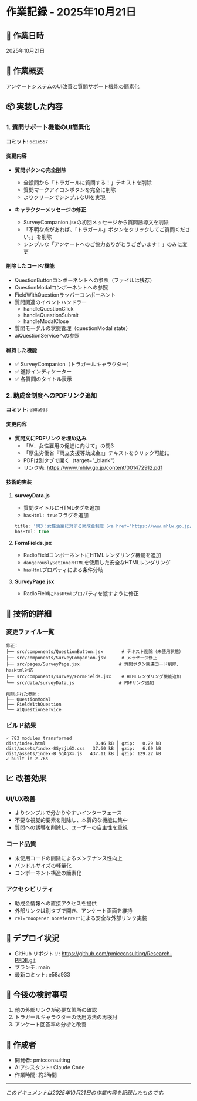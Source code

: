 # 作業記録 - 2025年10月21日

## 📅 作業日時
2025年10月21日

## 🎯 作業概要
アンケートシステムのUI改善と質問サポート機能の簡素化

## 📦 実装した内容

### 1. 質問サポート機能のUI簡素化
**コミット**: `6c1e557`

#### 変更内容
- **質問ボタンの完全削除**
  - 全設問から「トラガールに質問する！」テキストを削除
  - 質問マークアイコンボタンを完全に削除
  - よりクリーンでシンプルなUIを実現

- **キャラクターメッセージの修正**
  - SurveyCompanion.jsxの初回メッセージから質問誘導文を削除
  - 「不明な点があれば、「トラガール」ボタンをクリックしてご質問ください。」を削除
  - シンプルな「アンケートへのご協力ありがとうございます！」のみに変更

#### 削除したコード/機能
- QuestionButtonコンポーネントへの参照（ファイルは残存）
- QuestionModalコンポーネントへの参照
- FieldWithQuestionラッパーコンポーネント
- 質問関連のイベントハンドラー
  - handleQuestionClick
  - handleQuestionSubmit
  - handleModalClose
- 質問モーダルの状態管理（questionModal state）
- aiQuestionServiceへの参照

#### 維持した機能
- ✅ SurveyCompanion（トラガールキャラクター）
- ✅ 進捗インディケーター
- ✅ 各質問のタイトル表示

### 2. 助成金制度へのPDFリンク追加
**コミット**: `e58a933`

#### 変更内容
- **質問文にPDFリンクを埋め込み**
  - 「Ⅳ．女性雇用の促進に向けて」の問3
  - 「厚生労働省『両立支援等助成金』」テキストをクリック可能に
  - PDFは別タブで開く（target="_blank"）
  - リンク先: https://www.mhlw.go.jp/content/001472912.pdf

#### 技術的実装
1. **surveyData.js**
   - 質問タイトルにHTMLタグを追加
   - `hasHtml: true`フラグを追加
   ```javascript
   title: '問3：女性活躍に対する助成金制度（<a href="https://www.mhlw.go.jp/content/001472912.pdf" target="_blank" rel="noopener noreferrer" class="text-blue-600 underline hover:text-blue-800">厚生労働省「両立支援等助成金」</a>等）について...',
   hasHtml: true
   ```

2. **FormFields.jsx**
   - RadioFieldコンポーネントにHTMLレンダリング機能を追加
   - `dangerouslySetInnerHTML`を使用した安全なHTMLレンダリング
   - `hasHtml`プロパティによる条件分岐

3. **SurveyPage.jsx**
   - RadioFieldに`hasHtml`プロパティを渡すように修正

## 🔧 技術的詳細

### 変更ファイル一覧
```
修正:
├── src/components/QuestionButton.jsx       # テキスト削除（未使用状態）
├── src/components/SurveyCompanion.jsx      # メッセージ修正
├── src/pages/SurveyPage.jsx               # 質問ボタン関連コード削除、hasHtml対応
├── src/components/survey/FormFields.jsx    # HTMLレンダリング機能追加
└── src/data/surveyData.js                 # PDFリンク追加

削除された参照:
├── QuestionModal
├── FieldWithQuestion
└── aiQuestionService
```

### ビルド結果
```
✓ 783 modules transformed
dist/index.html                   0.46 kB │ gzip:   0.29 kB
dist/assets/index-8SyzjL6X.css   37.60 kB │ gzip:   6.69 kB
dist/assets/index-B_SgAgXx.js   437.11 kB │ gzip: 129.22 kB
✓ built in 2.76s
```

## 📈 改善効果

### UI/UX改善
- よりシンプルで分かりやすいインターフェース
- 不要な視覚的要素を削除し、本質的な機能に集中
- 質問への誘導を削除し、ユーザーの自主性を重視

### コード品質
- 未使用コードの削除によるメンテナンス性向上
- バンドルサイズの軽量化
- コンポーネント構造の簡素化

### アクセシビリティ
- 助成金情報への直接アクセスを提供
- 外部リンクは別タブで開き、アンケート画面を維持
- `rel="noopener noreferrer"`による安全な外部リンク実装

## 🚀 デプロイ状況
- GitHub リポジトリ: https://github.com/pmicconsulting/Research-PFDE.git
- ブランチ: main
- 最新コミット: e58a933

## 📝 今後の検討事項
1. 他の外部リンクが必要な箇所の確認
2. トラガールキャラクターの活用方法の再検討
3. アンケート回答率の分析と改善

## 🤝 作成者
- 開発者: pmicconsulting
- AIアシスタント: Claude Code
- 作業時間: 約2時間

---
*このドキュメントは2025年10月21日の作業内容を記録したものです。*